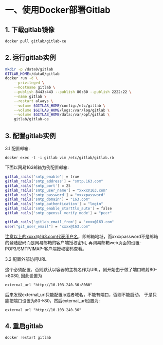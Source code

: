# 一、使用Docker部署Gitlab

## 1. 下载gitlab镜像
```bash
docker pull gitlab/gitlab-ce
```

## 2. 运行gitlab实例
```bash
mkdir -p /data0/gitlab
GITLAB_HOME=/data0/gitlab
docker run -d \
    --privileged \
    --hostname gitlab \
    --publish 8443:443 --publish 80:80 --publish 2222:22 \
    --name gitlab \
    --restart always \
    --volume $GITLAB_HOME/config:/etc/gitlab \
    --volume $GITLAB_HOME/logs:/var/log/gitlab \
    --volume $GITLAB_HOME/data:/var/opt/gitlab \
    gitlab/gitlab-ce
```

## 3. 配置gitlab实例

3.1 配置邮箱:

    docker exec -t -i gitlab vim /etc/gitlab/gitlab.rb

下面以网易163邮箱为例配置邮箱:
```bash
gitlab_rails['smtp_enable'] = true
gitlab_rails['smtp_address'] = "smtp.163.com"
gitlab_rails['smtp_port'] = 25
gitlab_rails['smtp_user_name'] = "xxxx@163.com"
gitlab_rails['smtp_password'] = "xxxxpassword"
gitlab_rails['smtp_domain'] = "163.com"
gitlab_rails['smtp_authentication'] = "login"
gitlab_rails['smtp_enable_starttls_auto'] = false
gitlab_rails['smtp_openssl_verify_mode'] = "peer"

gitlab_rails['gitlab_email_from'] = "xxxx@163.com"
user["git_user_email"] = "xxxx@163.com"
```
注意以上的xxxx@163.com代表用户名，即邮箱地址，而xxxxpassword不是邮箱的登陆密码而是网易邮箱的客户端授权密码, 再网易邮箱web页面的设置-POP3/SMTP/IMAP-客户端授权密码查看。

3.2 配置外部访问URL

这个必须配置，否则默认以容器的主机名作为URL，刚开始由于做了端口映射80->8080, 因此设置为
```
external_url "http://10.103.240.36:8080"
```
后来发现external_url只能配置ip或者域名，不能有端口，否则不能启动。
于是只能把端口设置为80->80，然后external_url设置为:
```
external_url "http://10.103.240.36"

```
## 4. 重启gitlab
```
docker restart gitlab
```
```
